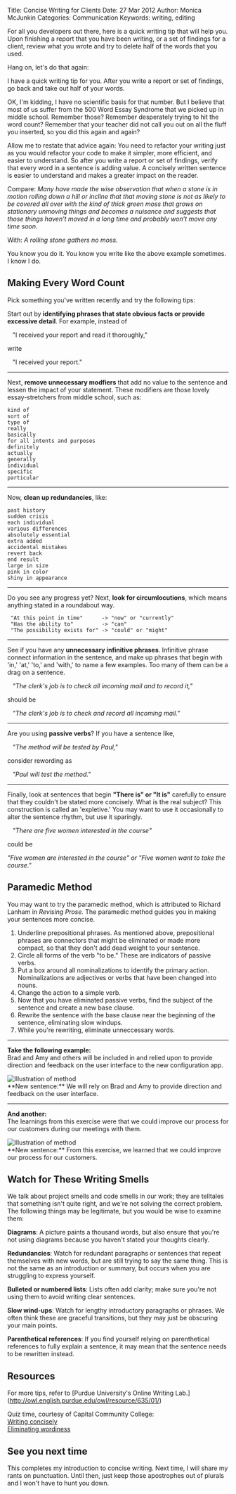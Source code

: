 Title: Concise Writing for Clients
Date: 27 Mar 2012
Author: Monica McJunkin
Categories: Communication
Keywords: writing, editing


For all you developers out there, here is a quick writing tip that will help you.  Upon finishing a report that you have been writing, or a set of findings for a client, review what you wrote and try to delete half of the words that you used.

Hang on, let's do that again:

I have a quick writing tip for you.  After you write a report or set of findings, go back and take out half of your words.

OK, I'm kidding, I have no scientific basis for that number.  But I believe that most of us suffer from the 500 Word Essay Syndrome that we picked up in middle school.  Remember those?  Remember desperately trying to hit the word count?  Remember that your teacher did not call you out on all the fluff you inserted, so you did this again and again?

Allow me to restate that advice again: You need to refactor your writing just as you would refactor your code to make it simpler, more efficient, and easier to understand. So after you write a report or set of findings, verify that every word in a sentence is adding value.  A concisely written sentence is easier to understand and makes a greater impact on the reader.

Compare:
*Many have made the wise observation that when a stone is in motion rolling down a hill or incline that that moving stone is not as likely to be covered all over with the kind of thick green moss that grows on stationary unmoving things and becomes a nuisance and suggests that those things haven’t moved in a long time and probably won’t move any time soon.*

With:
*A rolling stone gathers no moss.*

You know you do it.  You know you write like the above example sometimes.  I know I do.

## Making Every Word Count
Pick something you've written recently and try the following tips:

Start out by **identifying phrases that state obvious facts or provide excessive detail**. For example, instead of
 
&nbsp;&nbsp;&nbsp;"I received your report and read it thoroughly," 

write
 
&nbsp;&nbsp;&nbsp;"I received your report."

---
Next, **remove unnecessary modfiers** that add no value to the sentence and lessen the impact of your statement.  These modifiers are those lovely essay-stretchers from middle school, such as:

	kind of
	sort of
	type of
	really
	basically
	for all intents and purposes
	definitely
	actually
	generally
	individual
	specific
	particular

---	
Now, **clean up redundancies**, like:
		
	past history
 	sudden crisis
  	each individual
  	various differences
  	absolutely essential
  	extra added
  	accidental mistakes
  	revert back
  	end result
  	large in size
 	pink in color
	shiny in appearance
 	

--- 
Do you see any progress yet?  Next, **look for circumlocutions**, which means anything stated in a roundabout way.

 	 "At this point in time"      -> "now" or "currently"
 	 "Has the ability to" 	      -> "can"
 	 "The possibility exists for" -> "could" or "might"

---
See if you have any **unnecessary infinitive phrases**.  Infinitive phrase connect information in the sentence, and make up phrases that begin with 'in,' 'at,' 'to,' and 'with,' to name a few examples. Too many of them can be a drag on a sentence.	

&nbsp;&nbsp;&nbsp;*"The clerk's job is to check all incoming mail and to record it,"*

should be
 
&nbsp;&nbsp;&nbsp;*"The clerk's job is to check and record all incoming mail."*

---
Are you using **passive verbs**?  If you have a sentence like, 

&nbsp;&nbsp;&nbsp;*"The method will be tested by Paul,"* 

consider rewording as 

&nbsp;&nbsp;&nbsp;*"Paul will test the method."*

---
Finally, look at sentences that begin **"There is" or "It is"** carefully to ensure that they couldn't be stated more concisely.  What is the real subject?  This construction is called an 'expletive.'  You may want to use it occasionally to alter the sentence rhythm, but use it sparingly.

&nbsp;&nbsp;&nbsp;*"There are five women interested in the course"*

 could be 
 
 *"Five women are interested in the course" or "Five women want to take the course."*


## Paramedic Method

You may want to try the paramedic method, which is attributed to Richard Lanham in *Revising Prose.* The paramedic method guides you in making your sentences more concise.

1. Underline prepositional phrases. As mentioned above, prepositional phrases are connectors that might be eliminated or made more compact, so that they don't add dead weight to your sentence. 
2. Circle all forms of the verb "to be."  These are indicators of passive verbs.
3. Put a box around all nominalizations to identify the primary action.  Nominalizations are adjectives or verbs that have been changed into nouns.
4. Change the action to a simple verb.
5. Now that you have eliminated passive verbs, find the subject of the sentence and create a new base clause.
6. Rewrite the sentence with the base clause near the beginning of the sentence, eliminating slow windups.
7. While you're rewriting, eliminate unneccessary words.

----
**Take the following example:**   
Brad and Amy and others will be included in and relied upon to provide direction and feedback on the user interface to the new configuration app. 



<img src="/attachments/concisewriting1.jpg" alt="Illustration of method">

</br>
**New sentence:**   
We will rely on Brad and Amy to provide direction and feedback on the user interface.

----
**And another:**   
The learnings from this exercise were that we could improve our process for our customers during our meetings with them.

<img src="/attachments/concisewriting2.jpg" alt="Illustration of method"> 
</br>
**New sentence:**    
From this exercise, we learned that we could improve our process for our customers.

## Watch for These Writing Smells

We talk about project smells and code smells in our work; they are telltales that something isn't quite right, and we're not solving the correct problem.  The following things may be legitimate, but you would be wise to examine them:

**Diagrams**: A picture paints a thousand words, but also ensure that you're not using diagrams because you haven't stated your thoughts clearly.

**Redundancies**: Watch for redundant paragraphs or sentences that repeat themselves with new words, but are still trying to say the same thing.  This is not the same as an introduction or summary, but occurs when you are struggling to express yourself. 

**Bulleted or numbered lists**: Lists often add clarity; make sure you're not using them to avoid writing clear sentences.

**Slow wind-ups**: Watch for lengthy introductory paragraphs or phrases.  We often think these are graceful transitions, but they may just be obscuring your main points.

**Parenthetical references**: If you find yourself relying on parenthetical references to fully explain a sentence, it may mean that the sentence needs to be rewritten instead.

## Resources

For more tips, refer to [Purdue University's Online Writing Lab.] (http://owl.english.purdue.edu/owl/resource/635/01/)

Quiz time, courtesy of Capital Community College:   
[Writing concisely](http://grammar.ccc.commnet.edu/grammar/quizzes/wordy_quiz.htm)   
[Eliminating wordiness](http://grammar.ccc.commnet.edu/grammar/quizzes/nova/nova8.htm)


## See you next time

This completes my introduction to concise writing. Next time, I will share my rants on punctuation.  Until then, just keep those apostrophes out of plurals and I won't have to hunt you down.












 
 
 
 




